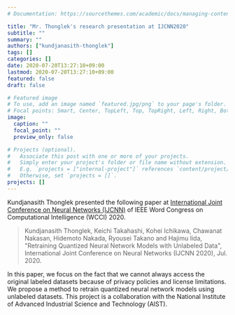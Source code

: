 ```yaml
---
# Documentation: https://sourcethemes.com/academic/docs/managing-content/

title: "Mr. Thonglek's research presentation at IJCNN2020"
subtitle: ""
summary: ""
authors: ["kundjanasith-thonglek"]
tags: []
categories: []
date: 2020-07-20T13:27:10+09:00
lastmod: 2020-07-20T13:27:10+09:00
featured: false
draft: false

# Featured image
# To use, add an image named `featured.jpg/png` to your page's folder.
# Focal points: Smart, Center, TopLeft, Top, TopRight, Left, Right, BottomLeft, Bottom, BottomRight.
image:
  caption: ""
  focal_point: ""
  preview_only: false

# Projects (optional).
#   Associate this post with one or more of your projects.
#   Simply enter your project's folder or file name without extension.
#   E.g. `projects = ["internal-project"]` references `content/project/deep-learning/index.md`.
#   Otherwise, set `projects = []`.
projects: []
---
```


Kundjanasith Thonglek presented the following paper at [International Joint Conference
on Neural Networks (IJCNN)](https://wcci2020.org/ijcnn-2020-program/) of IEEE Word Congress on Computational Intelligence (WCCI) 2020.

> Kundjanasith Thonglek, Keichi Takahashi, Kohei Ichikawa, Chawanat Nakasan, Hidemoto Nakada, Ryousei Takano and Hajimu Iida, 
> "Retraining Quantized Neural Network Models with Unlabeled Data", International Joint Conference on Neural Networks (IJCNN 2020), Jul. 2020.

In this paper, we focus on the fact that we cannot always access the original labeled datasets because of privacy policies and license limitations. We propose a method to retrain quantized neural network models using unlabeled datasets.
This project is a collaboration with the National Institute of Advanced Industrial Science and Technology (AIST).

